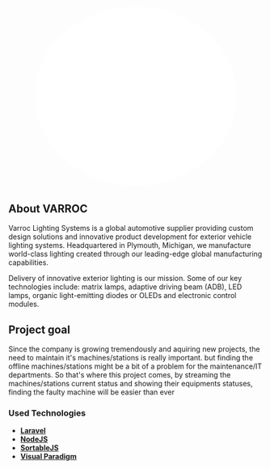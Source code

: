 <p align="center"><img src="public/assets/images/logo-white.png" width="400" style="background:#fff; border-radius:50% ;"></p>



## About VARROC

Varroc Lighting Systems is a global automotive supplier providing custom design solutions and innovative product development for exterior vehicle lighting systems. Headquartered in Plymouth, Michigan, we manufacture world-class lighting created through our leading-edge global manufacturing capabilities.

Delivery of innovative exterior lighting is our mission. Some of our key technologies include: matrix lamps, adaptive driving beam (ADB), LED lamps, organic light-emitting diodes or OLEDs and electronic control modules.​

## Project goal

Since the company is growing tremendously and aquiring new projects, the need to maintain it's machines/stations is really important. 
but finding the offline machines/stations might be a bit of a problem for the maintenance/IT departments. So that's where this project comes, by streaming the machines/stations current status and showing their equipments statuses, finding the faulty machine will be easier than ever 

###  Used Technologies

- **[Laravel](https://laravel.com/)**
- **[NodeJS](https://nodejs.org)**
- **[SortableJS](https://sortablejs.github.io/Sortable/)**
- **[Visual Paradigm](https://www.visual-paradigm.com/)**




